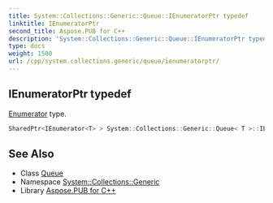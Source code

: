 ```yaml
---
title: System::Collections::Generic::Queue::IEnumeratorPtr typedef
linktitle: IEnumeratorPtr
second_title: Aspose.PUB for C++
description: 'System::Collections::Generic::Queue::IEnumeratorPtr typedef. Enumerator type in C++.'
type: docs
weight: 1500
url: /cpp/system.collections.generic/queue/ienumeratorptr/
---
```

## IEnumeratorPtr typedef


[Enumerator](../enumerator/) type.

```cpp
SharedPtr<IEnumerator<T> > System::Collections::Generic::Queue< T >::IEnumeratorPtr
```

## See Also

* Class [Queue](../)
* Namespace [System::Collections::Generic](../../)
* Library [Aspose.PUB for C++](../../../)

